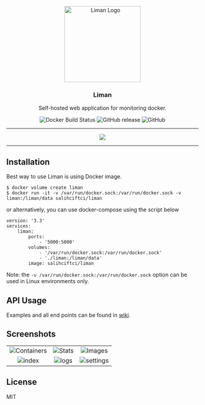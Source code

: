 <p align="center">
<img alt="Liman Logo" src="https://raw.githubusercontent.com/salihciftci/liman/master/public/img/liman.png" width=200>
</p>

<h3 align="center">Liman</h3>
<p align="center">
Self-hosted web application for monitoring docker.
</p>
<p align="center">
<img alt="Docker Build Status" src="https://img.shields.io/docker/build/salihciftci/liman">
<img alt="GitHub release" src="https://img.shields.io/github/release/salihciftci/liman">
<img alt="GitHub" src="https://img.shields.io/github/license/salihciftci/liman">
</p>

----

<p align="center">
<img src="https://user-images.githubusercontent.com/3863655/62650331-51633a80-b95f-11e9-850b-f5f4c5b1891e.png">
</p>


----

## Installation

Best way to use Liman is using Docker image.

```
$ docker volume create liman
$ docker run -it -v /var/run/docker.sock:/var/run/docker.sock -v liman:/liman/data salihciftci/liman
```
or alternatively, you can use docker-compose using the script below
```
version: '3.3'
services:
    liman:
        ports:
            - '5000:5000'
        volumes:
            - '/var/run/docker.sock:/var/run/docker.sock'
            - './liman:/liman/data'
        image: salihciftci/liman
```

Note: the `-v /var/run/docker.sock:/var/run/docker.sock` option can be used in Linux environments only. 

## API Usage 
Examples and all end points can be found in [wiki](https://github.com/salihciftci/liman/wiki/API-Usage).

## Screenshots

||||
|:-------------:|:-------:|:-------:|
|![Containers](https://user-images.githubusercontent.com/3863655/62650329-50caa400-b95f-11e9-923a-d33fd77faa65.png)|![Stats](https://user-images.githubusercontent.com/3863655/62650333-51633a80-b95f-11e9-837e-6c37901f73f6.png)|![Images](https://user-images.githubusercontent.com/3863655/62650330-50caa400-b95f-11e9-878e-ad1bde3d30ec.png)|
|![index](https://user-images.githubusercontent.com/3863655/62652773-d00ea680-b964-11e9-93df-10666834685b.png)|![logs](https://user-images.githubusercontent.com/3863655/62652775-d00ea680-b964-11e9-9799-21c0a83d4b69.png)|![settings](https://user-images.githubusercontent.com/3863655/62652776-d00ea680-b964-11e9-9aa9-9ccb324f989e.png)|

## License
MIT

